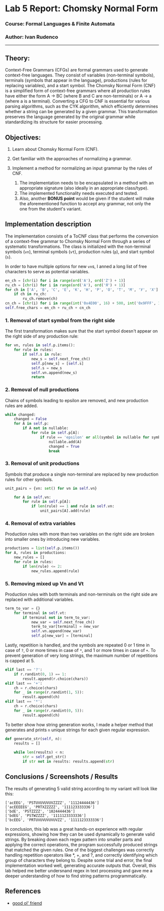 # Lab 5 Report: Chomsky Normal Form

### Course: Formal Languages & Finite Automata
### Author: Ivan Rudenco

----

## Theory:
Context-Free Grammars (CFGs) are formal grammars used to generate context-free languages. They consist of variables (non-terminal symbols), terminals (symbols that appear in the language), productions (rules for replacing variables), and a start symbol. The Chomsky Normal Form (CNF) is a simplified form of context-free grammars where all production rules have either the form A → BC (where B and C are non-terminals) or A → a (where a is a terminal). Converting a CFG to CNF is essential for various parsing algorithms, such as the CYK algorithm, which efficiently determines whether a string can be generated by a given grammar. This transformation preserves the language generated by the original grammar while standardizing its structure for easier processing.

## Objectives:
1. Learn about Chomsky Normal Form (CNF).

2. Get familiar with the approaches of normalizing a grammar.
3. Implement a method for normalizing an input grammar by the rules of CNF.
    1. The implementation needs to be encapsulated in a method with an appropriate signature (also ideally in an appropriate class/type).
    2. The implemented functionality needs executed and tested.
    3. Also, another **BONUS point** would be given if the student will make the aforementioned function to accept any grammar, not only the one from the student's variant.


## Implementation description

The implementation consists of a ToCNF class that performs the conversion of a context-free grammar to Chomsky Normal Form through a series of systematic transformations. The class is initialized with the non-terminal symbols (`vn`), terminal symbols (`vt`), production rules (`p`), and start symbol (`s`).

In order to have multiple options for new `vn`s, I anned a long list of free characters to serve as potential variables.

```py
en_ch = [chr(i) for i in range(ord('A'), ord('Z') + 1)]
ru_ch = [chr(i) for i in range(ord('А'), ord('Я') + 1)]
for ch in ['А', 'В', 'С', 'Е', 'К', 'Н', 'Р', 'О', 'Т', 'М', 'У', 'Х']:
    if ch in ru_ch:
        ru_ch.remove(ch)
cn_ch = [chr(i) for i in range(int('0x4E00', 16) + 500, int('0x9FFF', 16) + 1)]
self.free_chars = en_ch + ru_ch + cn_ch
```

### 1. Removal of start symbol from the right side

The first transformation makes sure that the start symbol doesn't appear on the right side of any production rule:

```py
for vn, rules in self.p.items():
    for rule in rules:
        if self.s in rule:
            new_s = self.next_free_ch()
            self.p[new_s] = [self.s]
            self.s = new_s
            self.vn.append(new_s)
            return
```

### 2. Removal of null productions

Chains of symbols leading to epsilon are removed, and new production rules are added.

```py
while changed:
    changed = False
    for A in self.p:
        if A not in nullable:
            for rule in self.p[A]:
                if rule == 'epsilon' or all(symbol in nullable for symbol in rule):
                    nullable.add(A)
                    changed = True
                    break
```

### 3. Removal of unit productions

Symbols that produce a single non-terminal are replaced by new production rules for other symbols.

```py
unit_pairs = {vn: set() for vn in self.vn}

    for A in self.vn:
        for rule in self.p[A]:
            if len(rule) == 1 and rule in self.vn:
                unit_pairs[A].add(rule)
```

### 4. Removal of extra variables

Production rules with more than two variables on the right side are broken into smaller ones by introducing new variables.

```py
productions = list(self.p.items())
for A, rules in productions:
    new_rules = []
    for rule in rules:
        if len(rule) <= 2:
            new_rules.append(rule)
```

### 5. Removing mixed up Vn and Vt

Production rules with both terminals and non-terminals on the right side are replaced with additional variables.

```py
term_to_var = {}
    for terminal in self.vt:
        if terminal not in term_to_var:
            new_var = self.next_free_ch()
            term_to_var[terminal] = new_var
            self.vn.append(new_var)
            self.p[new_var] = [terminal]
```

Lastly, repetition is handled, and the symbols are repeated 0 or 1 time in case of `?`, 0 or more times in case of `*`, and 1 or more times in case of `+`. To prevent generation of very long strings, the maximum number of repetitions is capped at 5.

```py
elif last == '?':
    if r.randint(0, 1) == 1:
        result.append(r.choice(chars))
elif last == '+':
    ch = r.choice(chars)
    for _ in range(r.randint(1, 5)):
        result.append(ch)
elif last == '*':
    ch = r.choice(chars)
    for _ in range(r.randint(0, 5)):
        result.append(ch)
```

To better show how string generation works, I made a helper method that generates and prints `n` unique strings for each given regular expression.

```py
def generate_str(self, n):
    results = []
    
    while len(results) < n:
        str = self.get_str()
        if str not in results: results.append(str)
```

## Conclusions / Screenshots / Results

The results of generating 5 valid string according to my variant will look like this:

```
['acEEG', 'PSTUVUVUVUVZZZZ', '11124444436']
['acEEEEEG', 'PRTXZZZZZ', '111123333336']
['bdE', 'PSTZZZZ', '1024444436']
['bdEG', 'PSTWZZZZ', '1111123333336']
['bcEEG', 'PRTUVUVUVUVUVZZ', '1111123333336']
```

In conclusion, this lab was a great hands-on experience with regular expressions, showing how they can be used dynamically to generate valid strings. By breaking down each regex pattern into smaller parts and applying the correct operations, the program successfully produced strings that matched the given rules. One of the biggest challenges was correctly handling repetition operators like *, +, and ?, and correctly identifying which group of characters they belong to. Despite some trial and error, the final implementation worked well, generating accurate outputs that. Overall, this lab helped me better undersnand regex in text processing and gave me a deeper understanding of how to find string patterns programmatically.

## References
- [good ol' friend](https://chatgpt.com/)